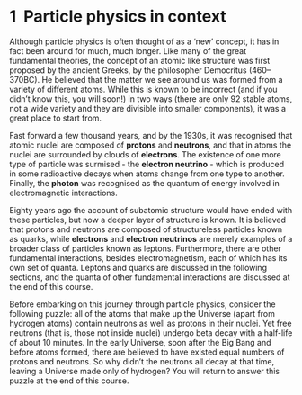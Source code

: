 # 1  Particle physics in context


Although particle physics is often thought of as a ‘new’ concept, it has in fact been around for much, much longer. Like many of the great fundamental theories, the concept of an atomic like structure was first proposed by the ancient Greeks, by the philosopher Democritus (460–370BC). He believed that the matter we see around us was formed from a variety of different atoms. While this is known to be incorrect (and if you didn’t know this, you will soon!) in two ways (there are only 92 stable atoms, not a wide variety and they are divisible into smaller components), it was a great place to start from. 

Fast forward a few thousand years, and by the 1930s, it was recognised that atomic nuclei are composed of __protons__ and __neutrons__, and that in atoms the nuclei are surrounded by clouds of __electrons__. The existence of one more type of particle was surmised - the __electron neutrino__ - which is produced in some radioactive decays when atoms change from one type to another. Finally, the __photon__ was recognised as the quantum of energy involved in electromagnetic interactions.

Eighty years ago the account of subatomic structure would have ended with these particles, but now a deeper layer of structure is known. It is believed that protons and neutrons are composed of structureless particles known as quarks, while __electrons__ and __electron neutrinos__ are merely examples of a broader class of particles known as leptons. Furthermore, there are other fundamental interactions, besides electromagnetism, each of which has its own set of quanta. Leptons and quarks are discussed in the following sections, and the quanta of other fundamental interactions are discussed at the end of this course.

Before embarking on this journey through particle physics, consider the following puzzle: all of the atoms that make up the Universe (apart from hydrogen atoms) contain neutrons as well as protons in their nuclei. Yet free neutrons (that is, those not inside nuclei) undergo beta decay with a half-life of about 10 minutes. In the early Universe, soon after the Big Bang and before atoms formed, there are believed to have existed equal numbers of protons and neutrons. So why didn’t the neutrons all decay at that time, leaving a Universe made only of hydrogen? You will return to answer this puzzle at the end of this course.


